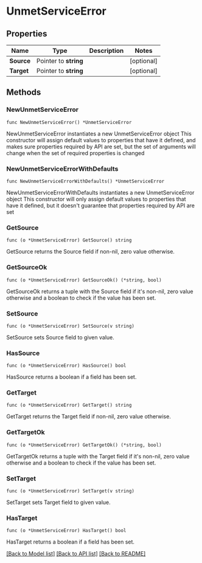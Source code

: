 # UnmetServiceError

## Properties

Name | Type | Description | Notes
------------ | ------------- | ------------- | -------------
**Source** | Pointer to **string** |  | [optional] 
**Target** | Pointer to **string** |  | [optional] 

## Methods

### NewUnmetServiceError

`func NewUnmetServiceError() *UnmetServiceError`

NewUnmetServiceError instantiates a new UnmetServiceError object
This constructor will assign default values to properties that have it defined,
and makes sure properties required by API are set, but the set of arguments
will change when the set of required properties is changed

### NewUnmetServiceErrorWithDefaults

`func NewUnmetServiceErrorWithDefaults() *UnmetServiceError`

NewUnmetServiceErrorWithDefaults instantiates a new UnmetServiceError object
This constructor will only assign default values to properties that have it defined,
but it doesn't guarantee that properties required by API are set

### GetSource

`func (o *UnmetServiceError) GetSource() string`

GetSource returns the Source field if non-nil, zero value otherwise.

### GetSourceOk

`func (o *UnmetServiceError) GetSourceOk() (*string, bool)`

GetSourceOk returns a tuple with the Source field if it's non-nil, zero value otherwise
and a boolean to check if the value has been set.

### SetSource

`func (o *UnmetServiceError) SetSource(v string)`

SetSource sets Source field to given value.

### HasSource

`func (o *UnmetServiceError) HasSource() bool`

HasSource returns a boolean if a field has been set.

### GetTarget

`func (o *UnmetServiceError) GetTarget() string`

GetTarget returns the Target field if non-nil, zero value otherwise.

### GetTargetOk

`func (o *UnmetServiceError) GetTargetOk() (*string, bool)`

GetTargetOk returns a tuple with the Target field if it's non-nil, zero value otherwise
and a boolean to check if the value has been set.

### SetTarget

`func (o *UnmetServiceError) SetTarget(v string)`

SetTarget sets Target field to given value.

### HasTarget

`func (o *UnmetServiceError) HasTarget() bool`

HasTarget returns a boolean if a field has been set.


[[Back to Model list]](../README.md#documentation-for-models) [[Back to API list]](../README.md#documentation-for-api-endpoints) [[Back to README]](../README.md)


